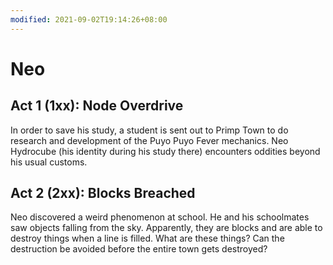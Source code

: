 ```yaml
---
modified: 2021-09-02T19:14:26+08:00
---
```


# Neo

## Act 1 (1xx): Node Overdrive

In order to save his study, a student is sent out to Primp Town to do
research and development of the Puyo Puyo Fever mechanics. Neo Hydrocube
(his identity during his study there) encounters oddities beyond his usual
customs. 

## Act 2 (2xx): Blocks Breached

Neo discovered a weird phenomenon at school. He and his schoolmates saw
objects falling from the sky. Apparently, they are blocks and are able to
destroy things when a line is filled. What are these things? Can the
destruction be avoided before the entire town gets destroyed?
